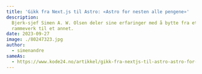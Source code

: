 ```yaml
---
title: 'Gikk fra Next.js til Astro: «Astro for nesten alle pengene»'
description:
  Bjerk-sjef Simen A. W. Olsen deler sine erfaringer med å bytte fra et
  rammeverk til et annet.
date: 2023-09-27
image: ./80247323.jpg
author:
  - simenandre
sameAs:
  - https://www.kode24.no/artikkel/gikk-fra-nextjs-til-astro-astro-for-nesten-alle-pengene/80246798
---
```

